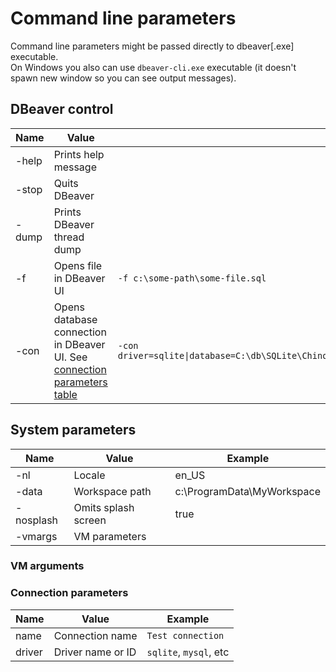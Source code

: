 # Command line parameters

Command line parameters might be passed directly to dbeaver[.exe] executable.  
On Windows you also can use `dbeaver-cli.exe` executable (it doesn't spawn new window so you can see output messages).  

## DBeaver control
Name|Value|Example
----|-----|-------
-help|Prints help message|
-stop|Quits DBeaver|
-dump|Prints DBeaver thread dump|
-f|Opens file in DBeaver UI|`-f c:\some-path\some-file.sql`
-con|Opens database connection in DBeaver UI. See [connection parameters table](#connection-parameters)|`-con driver=sqlite\|database=C:\db\SQLite\Chinook.db\|name=SQLiteChin\|openConsole=true\|folder=SQLite`

## System parameters

Name|Value|Example
----|-----|-------
-nl|Locale|en_US
-data|Workspace path|c:\ProgramData\MyWorkspace
-nosplash|Omits splash screen|true
-vmargs|VM parameters|

### VM arguments

### Connection parameters
Name|Value|Example
----|-----|-------
name|Connection name|`Test connection`
driver|Driver name or ID|`sqlite`, `mysql`, etc

